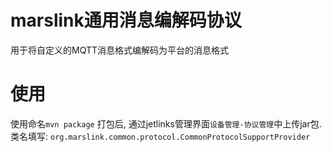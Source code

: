 # marslink通用消息编解码协议

用于将自定义的MQTT消息格式编解码为平台的消息格式

# 使用

使用命名`mvn package` 打包后, 通过jetlinks管理界面`设备管理-协议管理`中上传jar包.
类名填写: `org.marslink.common.protocol.CommonProtocolSupportProvider`



